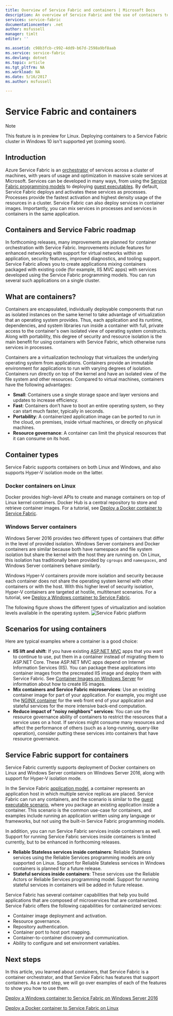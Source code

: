 ```yaml
---
title: Overview of Service Fabric and containers | Microsoft Docs
description: An overview of Service Fabric and the use of containers to deploy microservice applications. This article provides an overview of how containers can be used and the available capabilities in Service Fabric.
services: service-fabric
documentationcenter: .net
author: msfussell
manager: timlt
editor: ''

ms.assetid: c98b3fcb-c992-4dd9-b67d-2598a9bf8aab
ms.service: service-fabric
ms.devlang: dotnet
ms.topic: article
ms.tgt_pltfrm: NA
ms.workload: NA
ms.date: 5/16/2017
ms.author: msfussell

---
```

# Service Fabric and containers
> [!NOTE]
> This feature is in preview for Linux.  Deploying containers to a Service Fabric cluster in Windows 10 isn't supported yet (coming soon). 
>   

## Introduction
Azure Service Fabric is an [orchestrator](service-fabric-cluster-resource-manager-introduction.md) of services across a cluster of machines, with years of usage and optimization in massive scale services at Microsoft. Services can be developed in many ways, from using the [Service Fabric programming models](service-fabric-choose-framework.md) to deploying [guest executables](service-fabric-deploy-existing-app.md). By default, Service Fabric deploys and activates these services as processes. Processes provide the fastest activation and highest density usage of the resources in a cluster. Service Fabric can also deploy services in container images. Importantly, you can mix services in processes and services in containers in the same application. 

## Containers and Service Fabric roadmap
In forthcoming releases, many improvements are planned for container orchestration with Service Fabric. Improvements include features for enhanced networking with support for virtual networks within an application, security features, improved diagnostics, and tooling support. Service Fabric allows you to create applications mixing containers packaged with existing code (for example, IIS MVC apps) with services developed using the Service Fabric programming models.  You can run several such applications on a single cluster. 

## What are containers?
Containers are encapsulated, individually deployable components that run as isolated instances on the same kernel to take advantage of virtualization that an operating system provides. Thus, each application and its runtime, dependencies, and system libraries run inside a container with full, private access to the container's own isolated view of operating system constructs. Along with portability, this degree of security and resource isolation is the main benefit for using containers with Service Fabric, which otherwise runs services in processes.

Containers are a virtualization technology that virtualizes the underlying operating system from applications. Containers provide an immutable environment for applications to run with varying degrees of isolation. Containers run directly on top of the kernel and have an isolated view of the file system and other resources. Compared to virtual machines, containers have the following advantages:

* **Small**: Containers use a single storage space and layer versions and updates to increase efficiency.
* **Fast**: Containers don’t have to boot an entire operating system, so they can start much faster, typically in seconds.
* **Portability**: A containerized application image can be ported to run in the cloud, on premises, inside virtual machines, or directly on physical machines.
* **Resource governance**: A container can limit the physical resources that it can consume on its host.

## Container types
Service Fabric supports containers on both Linux and Windows, and also supports Hyper-V isolation mode on the latter. 

### Docker containers on Linux
Docker provides high-level APIs to create and manage containers on top of Linux kernel containers. Docker Hub is a central repository to store and retrieve container images.
For a tutorial, see [Deploy a Docker container to Service Fabric](service-fabric-deploy-container-linux.md).

### Windows Server containers
Windows Server 2016 provides two different types of containers that differ in the level of provided isolation. Windows Server containers and Docker containers are similar because both have namespace and file system isolation but share the kernel with the host they are running on. On Linux, this isolation has traditionally been provided by `cgroups` and `namespaces`, and Windows Server containers behave similarly.

Windows Hyper-V containers provide more isolation and security because each container does not share the operating system kernel with other containers or with the host. With this higher level of security isolation, Hyper-V containers are targeted at hostile, multitenant scenarios.
For a tutorial, see [Deploy a Windows container to Service Fabric](service-fabric-deploy-container.md).

The following figure shows the different types of virtualization and isolation levels available in the operating system.
![Service Fabric platform][Image1]

## Scenarios for using containers
Here are typical examples where a container is a good choice:

* **IIS lift and shift**: If you have existing [ASP.NET MVC](https://www.asp.net/mvc) apps that you want to continue to use, put them in a container instead of migrating them to ASP.NET Core. These ASP.NET MVC apps depend on Internet Information Services (IIS). You can package these applications into container images from the precreated IIS image and deploy them with Service Fabric. See [Container Images on Windows Server](https://msdn.microsoft.com/virtualization/windowscontainers/quick_start/quick_start_images) for information about how to create IIS images.
* **Mix containers and Service Fabric microservices**: Use an existing container image for part of your application. For example, you might use the [NGINX container](https://hub.docker.com/_/nginx/) for the web front end of your application and stateful services for the more intensive back-end computation.
* **Reduce impact of "noisy neighbors" services**: You can use the resource governance ability of containers to restrict the resources that a service uses on a host. If services might consume many resources and affect the performance of others (such as a long-running, query-like operation), consider putting these services into containers that have resource governance.

## Service Fabric support for containers
Service Fabric currently supports deployment of Docker containers on Linux and Windows Server containers on Windows Server 2016, along with support for Hyper-V isolation mode. 

In the Service Fabric [application model](service-fabric-application-model.md), a container represents an application host in which multiple service replicas are placed. Service Fabric can run any containers, and the scenario is similar to the [guest executable scenario](service-fabric-deploy-existing-app.md), where you package an existing application inside a container. This scenario is the common use-case for containers, and examples include running an application written using any language or frameworks, but not using the built-in Service Fabric programming models.

In addition, you can run Service Fabric services inside containers as well. Support for running Service Fabric services inside containers is limited currently, but to be enhanced in forthcoming releases.

* **Reliable Stateless services inside containers**: Reliable Stateless services using the Reliable Services programming models are only supported on Linux. Support for Reliable Stateless services in Windows containers is planned for a future release.
* **Stateful services inside containers**: These services use the Reliable Actors or Reliable Services programming model. Support for running stateful services in containers will be added in future release.

Service Fabric has several container capabilities that help you build applications that are composed of microservices that are containerized. Service Fabric offers the following capabilities for containerized services:

* Container image deployment and activation.
* Resource governance.
* Repository authentication.
* Container port to host port mapping.
* Container-to-container discovery and communication.
* Ability to configure and set environment variables.

## Next steps
In this article, you learned about containers, that Service Fabric is a container orchestrator, and that Service Fabric has features that support containers. As a next step, we will go over examples of each of the features to show you how to use them.

[Deploy a Windows container to Service Fabric on Windows Server 2016](service-fabric-deploy-container.md)

[Deploy a Docker container to Service Fabric on Linux](service-fabric-deploy-container-linux.md)

[Image1]: media/service-fabric-containers/Service-Fabric-Types-of-Isolation.png
